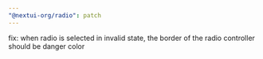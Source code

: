 ```yaml
---
"@nextui-org/radio": patch
---
```


fix: when radio is selected in invalid state, the border of the radio controller should be danger color
